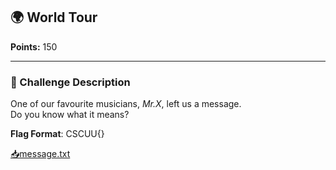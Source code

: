 ## 🌍 World Tour  
**Points:** 150  

---

### 🎵 Challenge Description

One of our favourite musicians, *Mr.X*, left us a message.  
Do you know what it means?

**Flag Format**: CSCUU{}

[📥message.txt](message.txt)

